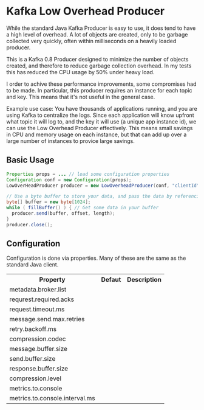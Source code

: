 Kafka Low Overhead Producer
===========================

While the standard Java Kafka Producer is easy to use, it does tend to have a
high level of overhead.  A lot of objects are created, only to be garbage
collected very quickly, often within milliseconds on a heavily loaded 
producer.

This is a Kafka 0.8 Producer designed to minimize the number of objects
created, and therefore to reduce garbage collection overhead.  In my tests
this has reduced the CPU usage by 50% under heavy load.

I order to achive these performance improvements, some compromises had to be
made.  In particular, this producer requires an instance for each topic and 
key.  This means that it's not useful in the general case.

Example use case:  You have thousands of applications running, and you are 
using Kafka to centralize the logs.  Since each application will know upfront
what topic it will log to, and the key it will use (a unique app instance id),
we can use the Low Overhead Producer effectively.  This means small savings
in CPU and memory usage on each instance, but that can add up over a large 
number of instances to provice large savings.

Basic Usage
-----------
```java
Properties props = ... // load some configuration properties
Configuration conf = new Configuration(props);
LowOverHeadProducer producer = new LowOverheadProducer(conf, "clientId", "topic", "key");

// Use a byte buffer to store your data, and pass the data by referencing that.
byte[] buffer = new byte[1024];
while ( fillBuffer() ) { // Get some data in your buffer
  producer.send(buffer, offset, length);
}
producer.close();
```

Configuration
-------------
Configuration is done via properties.  Many of these are the same as the
standard Java client.

<table>
  <tr> <th>Property</th> <th>Defaut</th> <th>Description</th>
  <tr> <td>metadata.broker.list</td> <td></td> <td></td> </tr>
  <tr> <td>requrest.required.acks</td> <td></td> <td></td> </tr>
  <tr> <td>request.timeout.ms</td> <td></td> <td></td> </tr>
  <tr> <td>message.send.max.retries</td> <td></td> <td></td> </tr>
  <tr> <td>retry.backoff.ms</td> <td></td> <td></td> </tr>
  <tr> <td>compression.codec</td> <td></td> <td></td> </tr>
  <tr> <td>message.buffer.size</td> <td></td> <td></td> </tr>
  <tr> <td>send.buffer.size</td> <td></td> <td></td> </tr>
  <tr> <td>response.buffer.size</td> <td></td> <td></td> </tr>
  <tr> <td>compression.level</td> <td></td> <td></td> </tr>
  <tr> <td>metrics.to.console</td> <td></td> <td></td> </tr>
  <tr> <td>metrics.to.console.interval.ms</td> <td></td> <td></td> </tr>
</table>
